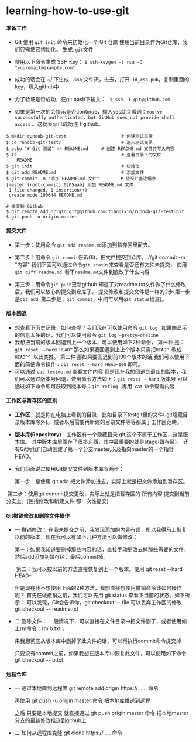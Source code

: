 # learning-how-to-use-git
#### 准备工作

* Git 使用 `git init` 命令来初始化一个 Git 仓库   使用当前目录作为Git仓库，我们只需使它初始化。 生成` .git `文件

* 使用以下命令生成 SSH Key：   `$ ssh-keygen -t rsa -C "youremail@example.com"`

* 成功的话会在 ~/ 下生成` .ssh` 文件夹，进去，打开` id_rsa.pub`，复制里面的 key，填入github中

* 为了验证是否成功，在git bash下输入： ` $ ssh -T git@github.com`
* 如果是第一次的会提示是否continue，输入yes就会看到：`You've successfully authenticated, but GitHub does not provide shell access` 。这就表示已成功连上github。

```git
$ mkdir runoob-git-test                     # 创建测试目录
$ cd runoob-git-test/                       # 进入测试目录
$ echo "# Git 测试" >> README.md     # 创建 README.md 文件并写入内容
$ ls                                        # 查看目录下的文件
	README
$ git init                                  # 初始化
$ git add README.md                         # 添加文件
$ git commit -m "添加 README.md 文件"        # 提交并备注信息
[master (root-commit) 0205aab] 添加 README.md 文件
 1 file changed, 1 insertion(+)
 create mode 100644 README.md

# 提交到 Github
$ git remote add origin git@github.com:tianqixin/runoob-git-test.git
$ git push -u origin master
```

#### 提交文件

* 第一步：使用命令 `git add readme.md`添加到暂存区里面去。

* 第二步：用命令 `git commit`告诉Git，把文件提交到仓库。     //git commit -m "内容"
                  我们下面可以通过命令`git status`来查看是否还有文件未提交，
                  使用`git diff readme.md `看下`readme.md`文件到底改了什么内容
              
* 第三步：用命令` git push `更新github
                  知道了对readme.txt文件做了什么修改后，我们可以放心的提交到仓库了，
                  提交修改和提交文件是一样的2步(第一步是`git add `第二步是：`git commit`，中间可以用`git status`检查)。
              
              
              
#### 版本回退

* 想查看下历史记录，如何查呢？我们现在可以使用命令 `git log `
  如果嫌显示的信息太多的话，我们可以使用命令 `git log –pretty=oneline`
* 我想把当前的版本回退到上一个版本，可以使用如下2种命令，
  第一种 是：`git reset --hard HEAD^` 那么如果要回退到上上个版本只需把`HEAD^ `改成 `HEAD^^ `以此类推。
  第二种 那如果要回退到前100个版本的话,我们可以使用下面的简便命令操作：`git reset --hard HEAD~100` 即可。
* 可以通过 `cat textme.md` 查看文件内容 但是现在我想回退到最新的版本，我们可以通过版本号回退，使用命令方法如下：`git reset --hard` 版本号
  可以通过如下命令即可获取到版本号：`git reflog `
  再用` cat` 命令查看内容

#### 工作区与暂存区的区别 

*  **工作区**：就是你在电脑上看到的目录，比如目录下testgit里的文件(.git隐藏目录版本库除外)。
                  或者以后需要再新建的目录文件等等都属于工作区范畴。

*  **版本库(Repository)**：工作区有一个隐藏目录.git,这个不属于工作区，这是版本库。
                                          其中版本库里面存了很多东西，其中最重要的就是stage(暂存区)，
                                          还有Git为我们自动创建了第一个分支master,以及指向master的一个指针HEAD。

* 我们前面说过使用Git提交文件到版本库有两步：

  第一步：是使用 git add 把文件添加进去，实际上就是把文件添加到暂存区。

​        第二步：使用git commit提交更改，实际上就是把暂存区的 所有内容 提交到当前分支上。(包括修改和新建文件 都一次性提交)

#### Git撤销修改和删除文件操作 
* 一  撤销修改：
  	在我未提交之前，我发现添加的内容有误，所以我得马上恢复以前的版本，现在我可以有如下几种方法可以做修改：

  ​	第一：如果我知道要删掉那些内容的话，直接手动更改去掉那些需要的文件，然后add添加到暂存区，最后commit掉。

  ​	第二：我可以按以前的方法直接恢复到上一个版本。使用 git reset --hard HEAD^

  ​	但是现在我不想使用上面的2种方法，我想直接想使用撤销命令该如何操作呢？
  ​	首先在做撤销之前，我们可以先用 git status 查看下当前的状态。如下所示：
  ​	可以发现，Git会告诉你，git checkout -- file 可以丢弃工作区的修改
  ​    git checkout -- readme.txt
  
* 二  删除文件：
   一般情况下，可以直接在文件目录中把文件删了，或者使用如上rm命令：rm b.txt ，

   果我想彻底从版本库中删掉了此文件的话，可以再执行commit命令提交掉

   只要没有commit之前，如果我想在版本库中恢复此文件，可以使用如下命令 git checkout -- b.txt

#### 远程仓库

* 一  通过本地库到远程库
  git remote add origin https:// ..... 命令 

  再使用 git push -u origin master 命令 把本地库推送到远程

  之后 只要是本地提交 就直接通过 git push origin master 命令 把本地master分支的最新修改推送到github上

* 二  如何从远程库克隆
  git clone https://.....  命令
